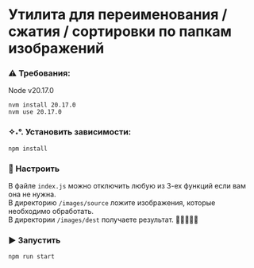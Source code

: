 # Утилита для переименования / сжатия / сортировки по папкам изображений

### ⚠️ Требования:

Node v20.17.0

```shell
nvm install 20.17.0
nvm use 20.17.0
```

### ✧˖°. Установить зависимости:

```shell
npm install
```

### 🧊 Настроить

В файле `index.js` можно отключить любую из 3-ех функций если вам она не нужна.<br/>
В директорию `/images/source` ложите изображения, которые необходимо обработать.<br/>
В директории `/images/dest` получаете результат. 🎉🤸🕺🕺🕺

### ▶️ Запустить

```shell
npm run start
```
